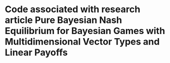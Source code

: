 # Code associated with research article Pure Bayesian Nash Equilibrium for Bayesian Games with Multidimensional Vector Types and Linear Payoffs
